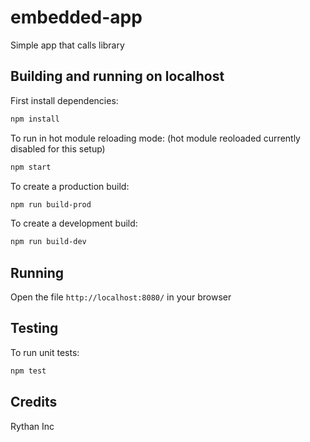 # embedded-app

Simple app that calls library

## Building and running on localhost

First install dependencies:

```sh
npm install
```

To run in hot module reloading mode: (hot module reoloaded currently disabled for this setup)

```sh
npm start
```

To create a production build:

```sh
npm run build-prod
```

To create a development build:

```sh
npm run build-dev
```


## Running

Open the file `http://localhost:8080/` in your browser

## Testing

To run unit tests:

```sh
npm test
```

## Credits

Rythan Inc